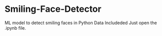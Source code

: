 # Smiling-Face-Detector
ML model to detect smiling faces in Python
Data Includeded
Just open the .ipynb file.
